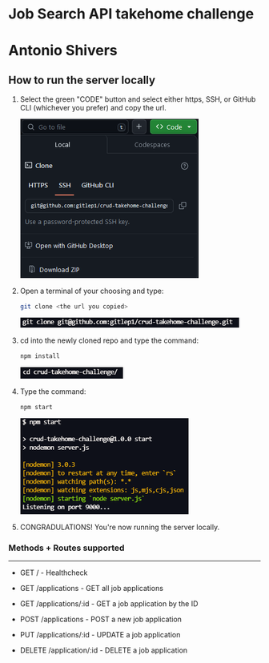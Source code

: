 # Job Search API takehome challenge

# Antonio Shivers

## How to run the server locally

1. Select the green "CODE" button and select either https, SSH, or GitHub CLI (whichever you prefer) and copy the url.

   ![green code button](image.png)

2. Open a terminal of your choosing and type:

   ```bash
   git clone <the url you copied>
   ```

   ![git clone command](image-1.png)

3. cd into the newly cloned repo and type the command:

   ```bash
   npm install
   ```

   ![cd into directory](image-2.png)

4. Type the command:

   ```bash
   npm start
   ```

   ![npm start command](image-3.png)

5. CONGRADULATIONS! You're now running the server locally.

### Methods + Routes supported

---

- GET / - Healthcheck

- GET /applications - GET all job applications

- GET /applications/:id - GET a job application by the ID

- POST /applications - POST a new job application

- PUT /applications/:id - UPDATE a job application

- DELETE /application/:id - DELETE a job application
